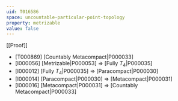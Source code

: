 ```yaml
---
uid: T016586
space: uncountable-particular-point-topology
property: metrizable
value: false
---
```

[[Proof]]

* [T000869] [Countably Metacompact|P000033]
* [I000056] [Metrizable|P000053] => [Fully $T_4$|P000035]
* [I000012] [Fully $T_4$|P000035] => [Paracompact|P000030]
* [I000014] [Paracompact|P000030] => [Metacompact|P000031]
* [I000016] [Metacompact|P000031] => [Countably Metacompact|P000033]

